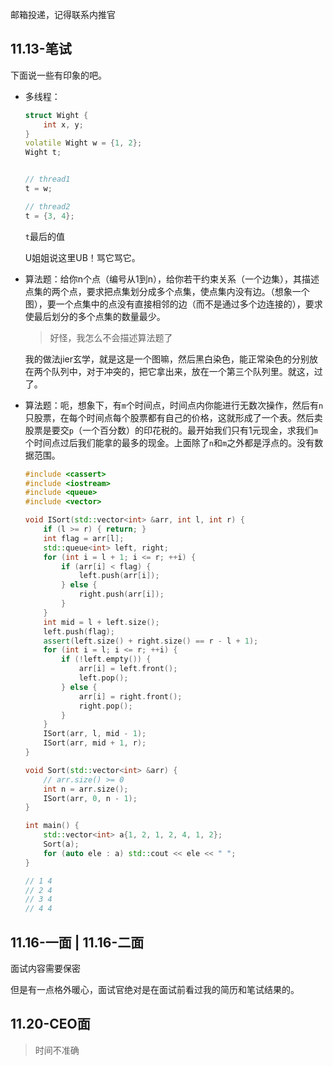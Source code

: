 邮箱投递，记得联系内推官

## 11.13-笔试

下面说一些有印象的吧。

+ 多线程：
	```cpp
	struct Wight {
		int x, y;
	}
	volatile Wight w = {1, 2};
	Wight t;


	// thread1
	t = w;

	// thread2
	t = {3, 4};
	```

	`t`最后的值

	U姐姐说这里UB！骂它骂它。

+ 算法题：给你n个点（编号从1到n），给你若干约束关系（一个边集），其描述点集的两个点，要求把点集划分成多个点集，使点集内没有边。（想象一个图），要一个点集中的点没有直接相邻的边（而不是通过多个边连接的），要求使最后划分的多个点集的数量最少。
	>好怪，我怎么不会描述算法题了

	我的做法jier玄学，就是这是一个图嘛，然后黑白染色，能正常染色的分别放在两个队列中，对于冲突的，把它拿出来，放在一个第三个队列里。就这，过了。

+ 算法题：呃，想象下，有`m`个时间点，时间点内你能进行无数次操作，然后有`n`只股票，在每个时间点每个股票都有自己的价格，这就形成了一个表。然后卖股票是要交`p`（一个百分数）的印花税的。最开始我们只有1元现金，求我们`m`个时间点过后我们能拿的最多的现金。上面除了`n`和`m`之外都是浮点的。没有数据范围。

	```cpp
	#include <cassert>
	#include <iostream>
	#include <queue>
	#include <vector>
	
	void ISort(std::vector<int> &arr, int l, int r) {
	    if (l >= r) { return; }
	    int flag = arr[l];
	    std::queue<int> left, right;
	    for (int i = l + 1; i <= r; ++i) {
	        if (arr[i] < flag) {
	            left.push(arr[i]);
	        } else {
	            right.push(arr[i]);
	        }
	    }
	    int mid = l + left.size();
	    left.push(flag);
	    assert(left.size() + right.size() == r - l + 1);
	    for (int i = l; i <= r; ++i) {
	        if (!left.empty()) {
	            arr[i] = left.front();
	            left.pop();
	        } else {
	            arr[i] = right.front();
	            right.pop();
	        }
	    }
	    ISort(arr, l, mid - 1);
	    ISort(arr, mid + 1, r);
	}
	
	void Sort(std::vector<int> &arr) {
	    // arr.size() >= 0
	    int n = arr.size();
	    ISort(arr, 0, n - 1);
	}
	
	int main() {
	    std::vector<int> a{1, 2, 1, 2, 4, 1, 2};
	    Sort(a);
	    for (auto ele : a) std::cout << ele << " ";
	}
	
	// 1 4
	// 2 4
	// 3 4
	// 4 4

	```

## 11.16-一面 | 11.16-二面

面试内容需要保密

但是有一点格外暖心，面试官绝对是在面试前看过我的简历和笔试结果的。

<!--

## 11.16-一面

面试官温温柔柔的问问生活状况，最近在干啥呀，有啥offer呀，求职意向是啥呀？我如实交代。

其他聊聊天

算法题：
给一个正整数序列S（长度极大，不关键），保证该序列元素和是p的倍数，p比较小，比如1e3，求S的最小长度子序列使其仍然符合上面条件。
算法完成后，设计测试样例，分析算法时间和空间复杂度。

```cpp
#include <iostream>
#include <set>
#include <unordered_map>
#include <unordered_set>
#include <vector>

// 正整数序列s
// 所有元素和被p整除
// {1, 2, 3, 4} 5
// 求s的最小长度子序列使其符合上面条件
// size(s) > 1e7  (not key)
// p \approx 1e3

// 暴力: 2 ^ {size(s)}
// n ^ 2

// s -> {(0..k..p): num} -> size \approx p

// // 0到p之间的集合，选择集合的最小子集，使之被p整除，p < 1e3

const int N = 1e3 + 7;
const int M = 1e7 + 7;

// int f[N]; // f[i]表示“表示i的最小子集” -> 0...i-1
// n^2

//>4 1 2 3 4 5
//<1 4

//>4 1 1 1 1 4
//<1 1 1 1

//>4 5 5 5 5 4
//<5 5 5 5

int n, s[M], p;

std::unordered_map<int, int> ts;
std::vector<std::pair<int, int>> sam;

std::vector<int> ans;

void dfs(int index, int remain, std::vector<int> &context) {
	if (remain <= 0) {
		if (remain == 0) {
			if (context.size() < ans.size()) { ans = context; }
		}
		return;
	}
	if (index < 0) { return; }
	for (int i = index; i >= 0; --i) {
		for (int j = 1; j <= sam[i].second; ++j) {
			// std::cout << "@\n";
			context.push_back(sam[i].first);
			dfs(i - 1, remain - sam[i].first * j, context);
		}
		for (int j = 0; j < sam[i].second; ++j) { context.pop_back(); }
	}
}

// int64_t res = std::accumulate(a.begin(), a.end(), 0)
// vector<int32_t> a;

int main() {
	std::cin >> n;
	for (int i = 1; i <= n; ++i) std::cin >> s[i];
	std::cin >> p;

	for (int i = 1; i <= n; ++i) ++ts[s[i] % p];
	for (auto &[k, v] : ts) { sam.push_back(std::make_pair(k, v)); }

	ans.resize(N);
	std::vector<int> dummy;
	dfs(sam.size() - 1, p, dummy);

	std::unordered_map<int, int> res;
	for (auto &ele : ans) { ++res[ele]; }
	std::vector<int> real_ans;
	for (int i = 1; i <= n; ++i) {
		if (res[s[i] % p] > 0) {
			real_ans.push_back(s[i]);
			--res[s[i] % p];
		}
	}

	for (auto &ele : real_ans) std::cout << ele << " ";
	std::cout << "\n";

	return 0;
}
```

语法题：

```cpp
std::vector<int32_t> a;
int64_t res = std::accumulate(a.begin(), a.end(), 0);
```

上面的代码有什么问题？

对于std::accumulate标准函数的了解了，这个函数是累加的意思，它是在第三个参数的类型基础进行累加的，所以0是int类型，即int32_t类型的，会溢出。

## 11.16-二面

>一二面连续

面试官是某年的World Final世界第七，叫陶大

+ 聊实习
  + curve-tool的困难点
  + zuatum的困难点

  追问

+ 聊项目：
  + zedis，面试官竟然还看来对应的代码，主要聊“惰性删除”
    + 扩展：抛开Redis，如果你要实现一个并发安全的Redis，对于你的项目你会怎么设计？

### 究极无敌问题

1. 写代码：快速排序
2. 找到一个测试样例集，它可以从数学上证明代码的正确性。
   1. 快速排序是一个基于比较的排序，我们可以发现这样一个性质，关键不在于元素的大小，而是在于它们的相互关系。
      我们不必枚举所有的整数集合，而是枚举所有的关系，即 $n^n$ 个样例即可证明长度为n的序列该代码可以正确运行

      这是源于这样的东西：一个确定的比较关系序列，是一个等价类，而这 $n^n$ 个样例可以覆盖所有等价类

   2. 有这样的一个东西
   
      当我们能证明一个大于k的长度下该代码错误，就肯定可以找到一个小于等于k的长度该代码犯同样的错误

      >但我不知道上面这个结论哪里来的

      上面那句话的逆否名词是：如果一个长度小于等于k的正确，那么大于k的肯定也正确。

      然后快速排序的递归
      + 边界是说明0个或者1个元素是正确的
      + 主体代码可以~~大概~~证明2个或者3个是正确的
      
      假如我们证明了3个是正确的，按照上面那个结论所有大于3个肯定是正确的。

      重申下，我们只需要证明长度为3的序列下该代码是正确的，就能证明大于3的序列该代码也是正确的

    结合1和2， $3^3$的测试样例即可证明。 

+ 反问公司业务：  
  EDA软件：感性的理解下，你看过那个宣传片没有，设计芯片中的电路的，那个肯定不能人设计，需要用机器设计。
  
  >外国的EDA软件是半自动步枪，追求的制成，这样的场景下，大部分是机器设计，小部分仍然需要”数字工程师“设计
  
  伴芯科技的EDA软件：就希望做全自动步枪，要全自动的设计电路。
  
  + 需求在哪里呢？比如电线芯片，里面有模拟电路和数字电路，但是对应公司主要是做模拟电路的，数字电路工程师找不到也养不起，而且模拟电路制程大，你数字电路制程在小也没意义。提供这样的软件，大制程下的电路自动生成
  + 工作中就需要对小规模的软件做程序化的验证（因为整个流程都是自动的嘛），此时不关注制程相关的指标，只关注小规模下的功率、主频、能耗和放热。保证后再是大规模下的一些指标。

-->

## 11.20-CEO面
>时间不准确

<!--

1. Synthesis是什么？
2. 介绍下NP问题
	+ 名字是什么的缩写
	+ 具体的定义是什么？
3. Placement是什么？
4. 想象一下，在一个芯片中有一些二维点，我们需要用一个线将所有的点连接起来，起点和终点固定，每个点的入度出度做多有1
	+ 评估这个线的优劣的指标是什么？长度
	+ 怎么找到这个长度最小的线

我们发现这个是有距离限制的旅行商问题，这个肯定是NP问题。

1. 首先使用找到最小生成树，拿到连线和最小，但是度数不符合的
2. 我们贪心的找到相对更劣的解，比如找到一个度数不符合的点，然后找到和它相连的且它们也相连的两个点（这是一个三角形）（这是二维点，这是一个完全图），然后调整（和其他细节）

-->